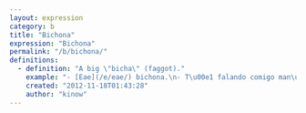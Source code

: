 ```yaml
---
layout: expression
category: b
title: "Bichona"
expression: "Bichona"
permalink: "/b/bichona/"
definitions:
  - definition: "A big \"bicha\" (faggot)."
    example: "- [Eae](/e/eae/) bichona.\n- T\u00e1 falando comigo man\u00e9?"
    created: "2012-11-18T01:43:28"
    author: "kinow"
---
```

